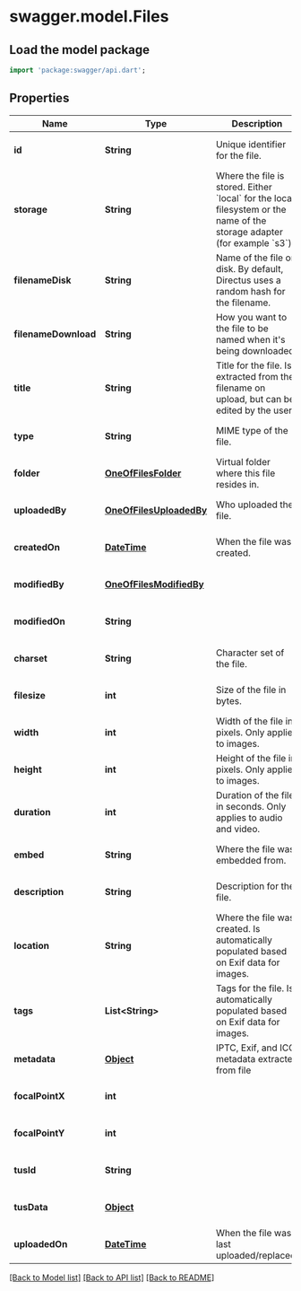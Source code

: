 # swagger.model.Files

## Load the model package
```dart
import 'package:swagger/api.dart';
```

## Properties
Name | Type | Description | Notes
------------ | ------------- | ------------- | -------------
**id** | **String** | Unique identifier for the file. | [optional] [default to null]
**storage** | **String** | Where the file is stored. Either &#x60;local&#x60; for the local filesystem or the name of the storage adapter (for example &#x60;s3&#x60;). | [optional] [default to null]
**filenameDisk** | **String** | Name of the file on disk. By default, Directus uses a random hash for the filename. | [optional] [default to null]
**filenameDownload** | **String** | How you want to the file to be named when it&#x27;s being downloaded. | [optional] [default to null]
**title** | **String** | Title for the file. Is extracted from the filename on upload, but can be edited by the user. | [optional] [default to null]
**type** | **String** | MIME type of the file. | [optional] [default to null]
**folder** | [**OneOfFilesFolder**](OneOfFilesFolder.md) | Virtual folder where this file resides in. | [optional] [default to null]
**uploadedBy** | [**OneOfFilesUploadedBy**](OneOfFilesUploadedBy.md) | Who uploaded the file. | [optional] [default to null]
**createdOn** | [**DateTime**](DateTime.md) | When the file was created. | [optional] [default to null]
**modifiedBy** | [**OneOfFilesModifiedBy**](OneOfFilesModifiedBy.md) |  | [optional] [default to null]
**modifiedOn** | **String** |  | [optional] [default to null]
**charset** | **String** | Character set of the file. | [optional] [default to null]
**filesize** | **int** | Size of the file in bytes. | [optional] [default to null]
**width** | **int** | Width of the file in pixels. Only applies to images. | [optional] [default to null]
**height** | **int** | Height of the file in pixels. Only applies to images. | [optional] [default to null]
**duration** | **int** | Duration of the file in seconds. Only applies to audio and video. | [optional] [default to null]
**embed** | **String** | Where the file was embedded from. | [optional] [default to null]
**description** | **String** | Description for the file. | [optional] [default to null]
**location** | **String** | Where the file was created. Is automatically populated based on Exif data for images. | [optional] [default to null]
**tags** | **List&lt;String&gt;** | Tags for the file. Is automatically populated based on Exif data for images. | [optional] [default to []]
**metadata** | [**Object**](Object.md) | IPTC, Exif, and ICC metadata extracted from file | [optional] [default to null]
**focalPointX** | **int** |  | [optional] [default to null]
**focalPointY** | **int** |  | [optional] [default to null]
**tusId** | **String** |  | [optional] [default to null]
**tusData** | [**Object**](Object.md) |  | [optional] [default to null]
**uploadedOn** | [**DateTime**](DateTime.md) | When the file was last uploaded/replaced. | [optional] [default to null]

[[Back to Model list]](../README.md#documentation-for-models) [[Back to API list]](../README.md#documentation-for-api-endpoints) [[Back to README]](../README.md)

